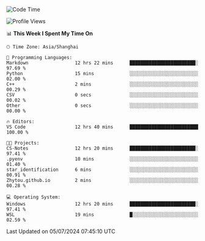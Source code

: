 <!--START_SECTION:waka-->
![Code Time](http://img.shields.io/badge/Code%20Time-1%2C823%20hrs%2042%20mins-blue)

![Profile Views](http://img.shields.io/badge/Profile%20Views-6-blue)

📊 **This Week I Spent My Time On** 

```text
🕑︎ Time Zone: Asia/Shanghai

💬 Programming Languages: 
Markdown                 12 hrs 22 mins      ████████████████████████░   97.69 % 
Python                   15 mins             ░░░░░░░░░░░░░░░░░░░░░░░░░   02.00 % 
C++                      2 mins              ░░░░░░░░░░░░░░░░░░░░░░░░░   00.29 % 
CSV                      0 secs              ░░░░░░░░░░░░░░░░░░░░░░░░░   00.02 % 
Other                    0 secs              ░░░░░░░░░░░░░░░░░░░░░░░░░   00.00 % 

🔥 Editors: 
VS Code                  12 hrs 40 mins      █████████████████████████   100.00 % 

🐱‍💻 Projects: 
CS-Notes                 12 hrs 20 mins      ████████████████████████░   97.41 % 
.pyenv                   10 mins             ░░░░░░░░░░░░░░░░░░░░░░░░░   01.40 % 
star_identification      6 mins              ░░░░░░░░░░░░░░░░░░░░░░░░░   00.91 % 
Zhytou.github.io         2 mins              ░░░░░░░░░░░░░░░░░░░░░░░░░   00.28 % 

💻 Operating System: 
Windows                  12 hrs 20 mins      ████████████████████████░   97.41 % 
WSL                      19 mins             █░░░░░░░░░░░░░░░░░░░░░░░░   02.59 % 
```


 Last Updated on 05/07/2024 07:45:10 UTC
<!--END_SECTION:waka-->